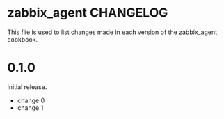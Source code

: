 # zabbix_agent CHANGELOG

This file is used to list changes made in each version of the zabbix_agent cookbook.

# 0.1.0

Initial release.

- change 0
- change 1

